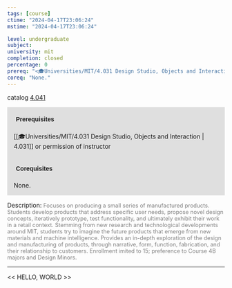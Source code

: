 ```yaml
---
tags: [course]
ctime: "2024-04-17T23:06:24"
mstime: "2024-04-17T23:06:24"

level: undergraduate
subject: 
university: mit
completion: closed
percentage: 0
prereq: "<🎓Universities/MIT/4.031 Design Studio, Objects and Interaction> or permission of instructor"
coreq: "None."
---
```


catalog [4.041](http://student.mit.edu/catalog/m4a.html#4.041)

<span style="display: block; padding: 15px; background-color: rgb(100, 100, 100, 0.2);"><font id="m_prereq3018_0" style="display: block; font-family: Arial, sans-serif; font-weight: bold; padding: 5px">Prerequisites</font><br><span id="prereq3018_0">[[🎓Universities/MIT/4.031 Design Studio, Objects and Interaction | 4.031]] or permission of instructor</span></span>
<span style="display: block; padding: 15px; background-color: rgb(100, 100, 100, 0.2);"><font id="m_coreq3018_0" style="display: block; font-family: Arial, sans-serif; font-weight: bold; padding: 5px">Corequisites</font><br><span id="coreq3018_0">None.</span></span>

<font style="">Description:</font>
<font style="color: grey; font-size: 0.8rem;">Focuses on producing a small series of manufactured products. Students develop products that address specific user needs, propose novel design concepts, iteratively prototype, test functionality, and ultimately exhibit their work in a retail context. Stemming from new research and technological developments around MIT, students try to imagine the future products that emerge from new materials and machine intelligence. Provides an in-depth exploration of the design and manufacturing of products, through narrative, form, function, fabrication, and their relationship to customers. Enrollment imited to 15; preference to Course 4B majors and Design Minors.</font>



---

<< HELLO, WORLD >>
